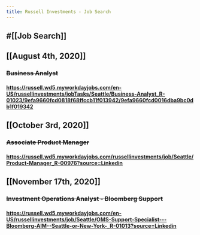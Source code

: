 ```yaml
---
title: Russell Investments - Job Search
---
```


## #[[Job Search]]

## 

## [[August 4th, 2020]]
### ~~Business Analyst~~
#### https://russell.wd5.myworkdayjobs.com/en-US/russellinvestments/jobTasks/Seattle/Business-Analyst_R-01023/9efa9660fcd0818f68ffccb11f013942/9efa9660fcd0016dba9bc0db1f019342

## [[October 3rd, 2020]]
### ~~Associate Product Manager~~
#### https://russell.wd5.myworkdayjobs.com/russellinvestments/job/Seattle/Product-Manager_R-00976?source=Linkedin

## [[November 17th, 2020]]
### ~~Investment Operations Analyst - Bloomberg Support~~
#### https://russell.wd5.myworkdayjobs.com/en-US/russellinvestments/job/Seattle/OMS-Support-Specialist---Bloomberg-AIM--Seattle-or-New-York-_R-01013?source=Linkedin
